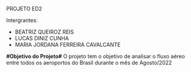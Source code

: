 PROJETO ED2

Intergrantes:

- BEATRIZ QUEIROZ REIS
- LUCAS DINIZ CUNHA
- MARIA JORDANA FERREIRA CAVALCANTE

**#Objetivo do Projeto#**
O projeto tem o objetivo de analisar o fluxo aéreo entre todos os aeroportos do Brasil durante o mês de Agosto/2022
